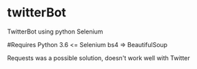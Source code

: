 # twitterBot
TwitterBot using python Selenium

#Requires 
Python 3.6 <=
Selenium
bs4 => BeautifulSoup

Requests was a possible solution, doesn't work well with Twitter

